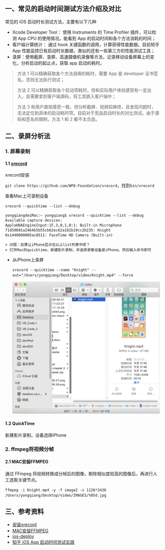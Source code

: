 ## 一、常见的启动时间测试方法介绍及对比

常见的 iOS 启动时长测试方法，主要有以下几种

- Xcode Developer Tool： 使用 Instruments 的 Time Profiler 插件，可以检测 App CPU 的使用情况。能看到 App 的启动时间和各个方法消耗的时间；
- 客户端计算统计： 通过 hook 关键函数的调用，计算获得性能数据。目前知乎 App 性能监控已有启动时长数据，类似的还有一些第三方的性能测试工具；
- 录屏：使用截屏、录屏、高速摄像机录像等方法，记录移动设备屏幕上的变化，分析启动的起止点，获取 app 启动的耗时。

> 方法 1 可以精确获取各个方法调用的耗时，需要 App 是 developer 证书签名，否则无法执行测试；
>
> 方法 2 可以精确获取各个启动项耗时，但和实际用户体验感受有一定出入，且需要拿到客户端源码，将工具嵌入客户端中；
>
> 方法 3 和用户直观感受一致，但分析截屏、视频较麻烦，且发现问题时，无法定位到具体的启动耗时项。目前对于竞品启动时长的对比测试，由于源码和签名的限制，方法 1 和 2 都不太合适。



## 二、录屏分析法

### 1. 屏幕录制

#### 1.1 [xrecord](https://github.com/WPO-Foundation/xrecord)

xrecord安装

  `git clone https://github.com/WPO-Foundation/xrecord`，找到`bin/xrecord`

查看Mac上可录制设备

  `xrecord --quicktime --list --debug`

  ```shell
  yongqiangdeiMac:~ yongqiang$ xrecord --quicktime --list --debug
  Available capture devices:
  AppleHDAEngineInput:1F,3,0,1,0:1: Built-in Microphone
  71d50601a2464b5b55cb62ec62a181b19cc2b235: Knight
  0x1440000005ac8511: FaceTime HD Camera (Built-in)		
  ```

	> 问题：如果让iPhone显示在以上list列表中呢？
	> 打开Mac的quicktime，新建影片录制，并选择录像设备是iPhone。然后输入命令即可

- 从iPhone上录屏

  `xrecord --quicktime --name "Knight" --out="/Users/yongqiang/Desktop/video/Knight.mp4" --force`

  ![](video_file_list.png)

#### 1.2 QuickTime

新建影片录制，设备选择iPhone



### 2. ffmpeg将视频分帧

#### 2.1 MAC安装FFMPEG

通过 FFmpeg 将视频转换成分帧后的图像，剔除相似度较高的图像后，再进行人工选取关键节点。

`ffmpeg -i Knight.mp4 -y -f image2 -s 1126*2436 /Users/yongqiang/Desktop/video/IMAGES/%05d.jpg`



## 三、参考资料

- [安装xrecord](https://github.com/WPO-Foundation/xrecord)
- [MAC安装FFMPEG](https://yujianbin.github.io/2019/01/24/macffmpeg/)
- [ios-deploy](https://github.com/ios-control/ios-deploy)
- [知乎 iOS App 启动时间测试实践](https://zhuanlan.zhihu.com/p/48218035)